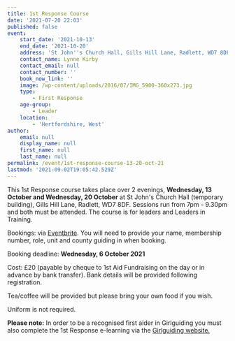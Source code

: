 ```yaml
---
title: 1st Response Course
date: '2021-07-20 22:03'
published: false
event:
    start_date: '2021-10-13'
    end_date: '2021-10-20'
    address: 'St John''s Church Hall, Gills Hill Lane, Radlett, WD7 8DF'
    contact_name: Lynne Kirby
    contact_email: null
    contact_number: ''
    book_now_link: ''
    image: /wp-content/uploads/2016/07/IMG_5900-360x273.jpg
    type:
        - First Response
    age-group:
        - Leader
    location:
        - 'Hertfordshire, West'
author:
    email: null
    display_name: null
    first_name: null
    last_name: null
permalink: /event/1st-response-course-13-20-oct-21
lastmod: '2021-09-02T19:05:42.529Z'
---
```

This 1st Response course takes place over 2 evenings, **Wednesday, 13 October and Wednesday, 20 October** at St John's Church Hall (temporary building), Gills Hill Lane, Radlett, WD7 8DF.  Sessions run from 7pm - 9.30pm and both must be attended.  The course is for leaders and Leaders in Training.

Bookings: via [Eventbrite]().  You will need to provide your name, membership number, role, unit and county guiding in when booking.  

Booking deadline: **Wednesday, 6 October 2021**

Cost: £20 (payable by cheque to 1st Aid Fundraising on the day or in advance by bank transfer).  Bank details will be provided following registration.

Tea/coffee will be provided but please bring your own food if you wish.

Uniform is not required.

**Please note:**  In order to be a recognised first aider in Girlguiding you must also complete the 1st Response e-learning via the [Girlguiding website.](https://training.girlguiding.org.uk/first-response/?_ga=2.243395270.2123503171.1626684443-707145301.1620647744#/menu/5f1ec172e2dbde2f11ab1d0d)
